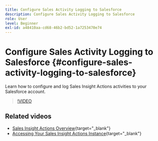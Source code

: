 ```yaml
---
title: Configure Sales Activity Logging to Salesforce
description: Configure Sales Activity Logging to Salesforce
role: User
level: Beginner
exl-id: a48410aa-cd68-46b2-bd52-1a7253470e74
---
```

# Configure Sales Activity Logging to Salesforce {#configure-sales-activity-logging-to-salesforce}

Learn how to configure and log Sales Insight Actions activities to your Salesforce account.

>[!VIDEO](https://video.tv.adobe.com/v/340843/?quality=12&learn=on)

## Related videos

* [Sales Insight Actions Overview](/help/sales-insight-actions/sales-insight-actions-overview.md){target="_blank"}
* [Accessing Your Sales Insight Actions Instance](/help/sales-insight-actions/accessing-your-sales-insight-actions-instance.md){target="_blank"}

